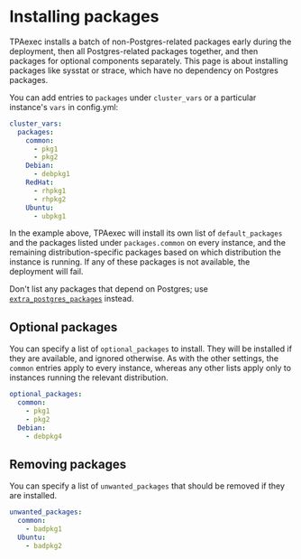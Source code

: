 # Installing packages

TPAexec installs a batch of non-Postgres-related packages early during
the deployment, then all Postgres-related packages together, and then
packages for optional components separately. This page is about
installing packages like sysstat or strace, which have no dependency on
Postgres packages.

You can add entries to `packages` under `cluster_vars` or a
particular instance's `vars` in config.yml:

```yaml
cluster_vars:
  packages:
    common:
      - pkg1
      - pkg2
    Debian:
      - debpkg1
    RedHat:
      - rhpkg1
      - rhpkg2
    Ubuntu:
      - ubpkg1
```

In the example above, TPAexec will install its own list of
`default_packages` and the packages listed under `packages.common`
on every instance, and the remaining distribution-specific packages
based on which distribution the instance is running. If any of these
packages is not available, the deployment will fail.

Don't list any packages that depend on Postgres; use
[`extra_postgres_packages`](postgres_installation_method_pkg.md)
instead.

## Optional packages

You can specify a list of `optional_packages` to install. They will be
installed if they are available, and ignored otherwise. As with the
other settings, the `common` entries apply to every instance, whereas
any other lists apply only to instances running the relevant
distribution.

```yaml
optional_packages:
  common:
    - pkg1
    - pkg2
  Debian:
    - debpkg4
```

## Removing packages

You can specify a list of `unwanted_packages` that should be
removed if they are installed.

```yaml
unwanted_packages:
  common:
    - badpkg1
  Ubuntu:
    - badpkg2
```
